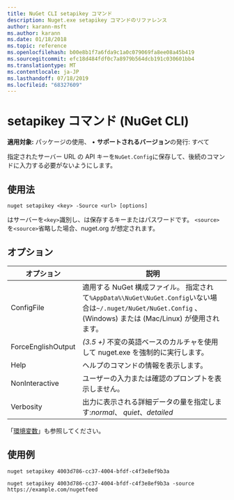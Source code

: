 ```yaml
---
title: NuGet CLI setapikey コマンド
description: Nuget.exe setapikey コマンドのリファレンス
author: karann-msft
ms.author: karann
ms.date: 01/18/2018
ms.topic: reference
ms.openlocfilehash: b00e8b1f7a6fda9c1a0c079069fa8ee08a45b419
ms.sourcegitcommit: efc18d484fdf0c7a8979b564dcb191c030601bb4
ms.translationtype: MT
ms.contentlocale: ja-JP
ms.lasthandoff: 07/18/2019
ms.locfileid: "68327609"
---
```

# <a name="setapikey-command-nuget-cli"></a>setapikey コマンド (NuGet CLI)

**適用対象:** パッケージの使用、 &bullet; **サポートされるバージョン**の発行: すべて

指定されたサーバー URL の API キーを`NuGet.Config`に保存して、後続のコマンドに入力する必要がないようにします。

## <a name="usage"></a>使用法

```cli
nuget setapikey <key> -Source <url> [options]
```

はサーバーを`<key>`識別し、は保存するキーまたはパスワードです。 `<source>` を`<source>`省略した場合、nuget.org が想定されます。

## <a name="options"></a>オプション

| オプション | 説明 |
| --- | --- |
| ConfigFile | 適用する NuGet 構成ファイル。 指定されて`%AppData%\NuGet\NuGet.Config`いない場合は`~/.nuget/NuGet/NuGet.Config` 、(Windows) または (Mac/Linux) が使用されます。|
| ForceEnglishOutput | *(3.5 +)* 不変の英語ベースのカルチャを使用して nuget.exe を強制的に実行します。 |
| Help | ヘルプのコマンドの情報を表示します。 |
| NonInteractive | ユーザーの入力または確認のプロンプトを表示しません。 |
| Verbosity | 出力に表示される詳細データの量を指定します:*normal*、 *quiet*、*detailed* |

「[環境変数](cli-ref-environment-variables.md)」も参照してください。

## <a name="examples"></a>使用例

```cli
nuget setapikey 4003d786-cc37-4004-bfdf-c4f3e8ef9b3a

nuget setapikey 4003d786-cc37-4004-bfdf-c4f3e8ef9b3a -source https://example.com/nugetfeed
```
